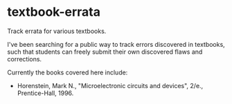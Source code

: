 # textbook-errata
Track errata for various textbooks.

I've been searching for a public way to track errors discovered in textbooks, such that students can freely submit their own discovered flaws and corrections.

Currently the books covered here include:
- Horenstein, Mark N., "Microelectronic circuits and devices", 2/e., Prentice-Hall, 1996.
